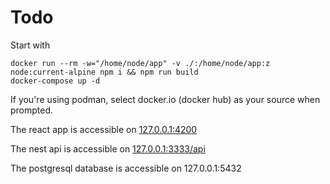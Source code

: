 # Todo

Start with

```
docker run --rm -w="/home/node/app" -v ./:/home/node/app:z node:current-alpine npm i && npm run build
docker-compose up -d
```

If you're using podman, select docker.io (docker hub) as your source when
prompted.

The react app is accessible on [127.0.0.1:4200](http://127.0.0.1:4200)

The nest api is accessible on [127.0.0.1:3333/api](http://127.0.0.1:3333/api)

The postgresql database is accessible on 127.0.0.1:5432
